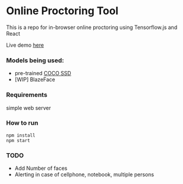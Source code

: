 # Online Proctoring Tool

This is a repo for in-browser online proctoring using Tensorflow.js and React

Live demo [here](https://akashmanna.github.io/Online-Proctoring/)


### Models being used:
- pre-trained [COCO SSD](https://github.com/tensorflow/tfjs-models/tree/master/coco-ssd) 
- [WIP] BlazeFace

### Requirements
simple web server

### How to run
``` 
npm install
npm start
```

### TODO
- Add Number of faces
- Alerting in case of cellphone, notebook, multiple persons
